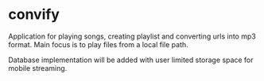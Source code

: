 # convify
Application for playing songs, creating playlist and converting urls into mp3 format. Main focus is to play files from a local file path.

 Database implementation will be added with user limited storage space for mobile streaming.
